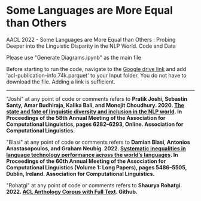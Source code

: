 # Some Languages are More Equal than Others
AACL 2022 - Some Languages are More Equal than Others : Probing Deeper into the Linguistic Disparity in the NLP World. Code and Data

Please use "Generate Diagrams.ipynb" as the main file 

Before starting to run the code, navigate to the [Google drive link](https://drive.google.com/file/d/1CFCzNGlTls0H-Zcaem4Hg_ETj4ebhcDO/view) and add 'acl-publication-info.74k.parquet' to your Input folder. You do not have to download the file. Adding a link is sufficient.

**********************************************************

"Joshi" at any point of code or comments refers to **Pratik Joshi, Sebastin Santy, Amar Budhiraja, Kalika Bali, and Monojit Choudhury. 2020. [The state and fate of linguistic diversity and inclusion in the NLP world](https://arxiv.org/abs/2004.09095). In Proceedings of the 58th Annual Meeting of the Association for Computational Linguistics, pages 6282–6293, Online. Association for Computational Linguistics.**

"Blasi" at any point of code or comments refers to **Damian Blasi, Antonios Anastasopoulos, and Graham Neubig. 2022. [Systematic inequalities in language technology performance across the world’s languages](https://arxiv.org/abs/2110.06733). In Proceedings of the 60th Annual Meeting of the Association for Computational Linguistics
(Volume 1: Long Papers), pages 5486–5505, Dublin, Ireland. Association for Computational Linguistics.**

"Rohatgi" at any point of code or comments refers to  **Shaurya Rohatgi. 2022. [ACL Anthology Corpus with Full Text](https://github.com/shauryr/ACL-anthology-corpus). Github.**

